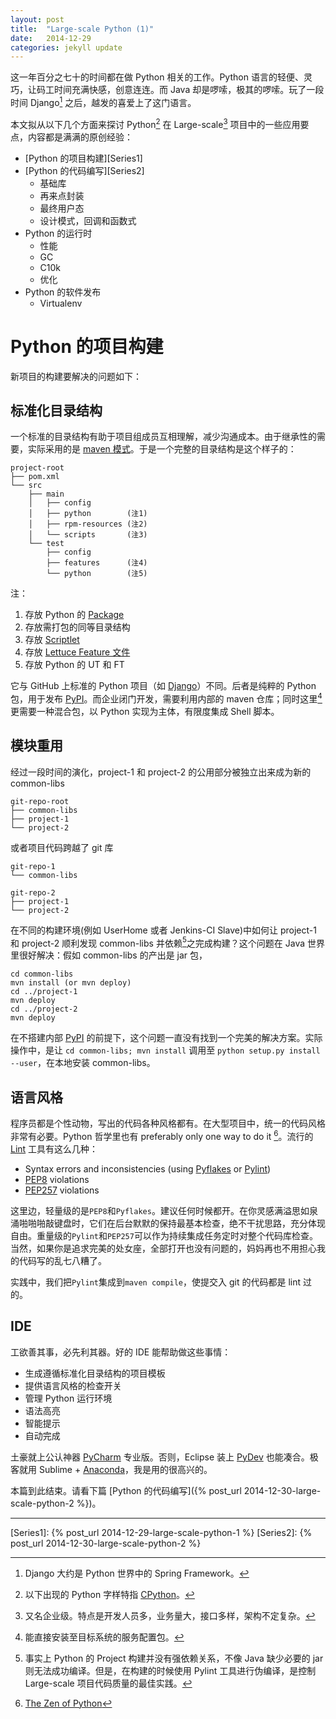 ```yaml
---
layout: post
title:  "Large-scale Python (1)"
date:   2014-12-29
categories: jekyll update
---
```


这一年百分之七十的时间都在做 Python 相关的工作。Python 语言的轻便、灵巧，让码工时间充满快感，创意连连。而 Java 却是啰嗦，极其的啰嗦。玩了一段时间 Django[^Django] 之后，越发的喜爱上了这门语言。

本文拟从以下几个方面来探讨 Python[^CPy] 在 Large-scale[^LS] 项目中的一些应用要点，内容都是满满的原创经验：

* [Python 的项目构建][Series1]
* [Python 的代码编写][Series2]
    - 基础库
    - 再来点封装
    - 最终用户态
    - 设计模式，回调和函数式
* Python 的运行时
    - 性能
    - GC
    - C10k
    - 优化
* Python 的软件发布
    - Virtualenv

# Python 的项目构建

新项目的构建要解决的问题如下：

## 标准化目录结构

一个标准的目录结构有助于项目组成员互相理解，减少沟通成本。由于继承性的需要，实际采用的是 [maven 模式](http://maven.apache.org/guides/introduction/introduction-to-the-standard-directory-layout.html)。于是一个完整的目录结构是这个样子的：

    project-root
    ├── pom.xml
    └── src
        ├── main
        │   ├── config        
        │   ├── python        (注1)
        │   ├── rpm-resources (注2)
        │   └── scripts       (注3)
        └── test
            ├── config
            ├── features      (注4)
            └── python        (注5)

注：

1. 存放 Python 的 [Package](https://docs.python.org/3/tutorial/modules.html#packages)
2. 存放需打包的同等目录结构
3. 存放 [Scriptlet](http://mojo.codehaus.org/rpm-maven-plugin/adv-params.html#Scripts)
4. 存放 [Lettuce Feature 文件](http://lettuce.it/tutorial/simple.html#tutorial-simple)
5. 存放 Python 的 UT 和 FT

它与 GitHub 上标准的 Python 项目（如 [Django](https://github.com/django/django)）不同。后者是纯粹的 Python 包，用于发布 [PyPI][PyPI]。而企业闭门开发，需要利用内部的 maven 仓库；同时这里[^RDA]更需要一种混合包，以 Python 实现为主体，有限度集成 Shell 脚本。

## 模块重用

经过一段时间的演化，project-1 和 project-2 的公用部分被独立出来成为新的 common-libs 

    git-repo-root 
    ├── common-libs
    ├── project-1
    └── project-2

或者项目代码跨越了 git 库

    git-repo-1 
    └── common-libs

    git-repo-2
    ├── project-1
    └── project-2

在不同的构建环境(例如 UserHome 或者 Jenkins-CI Slave)中如何让 project-1 和 project-2 顺利发现 common-libs 并依赖[^Dep]之完成构建？这个问题在 Java 世界里很好解决：假如 common-libs 的产出是 jar 包，

    cd common-libs
    mvn install (or mvn deploy)
    cd ../project-1
    mvn deploy
    cd ../project-2
    mvn deploy

在不搭建内部 [PyPI][PyPI] 的前提下，这个问题一直没有找到一个完美的解决方案。实际操作中，是让 `cd common-libs; mvn install` 调用至 `python setup.py install --user`，在本地安装 common-libs。

## 语言风格

程序员都是个性动物，写出的代码各种风格都有。在大型项目中，统一的代码风格非常有必要。Python 哲学里也有 preferably only one way to do it [^Zen]。流行的 [Lint](http://en.wikipedia.org/wiki/Lint_%28software%29) 工具有这么几种：

* Syntax errors and inconsistencies (using [Pyflakes](https://launchpad.net/pyflakes) or [Pylint](http://www.pylint.org/))
* [PEP8](https://www.python.org/dev/peps/pep-0008/) violations 
* [PEP257](https://www.python.org/dev/peps/pep-0257/) violations

这里边，轻量级的是`PEP8`和`Pyflakes`。建议任何时候都开。在你灵感满溢思如泉涌啪啪啪敲键盘时，它们在后台默默的保持最基本检查，绝不干扰思路，充分体现自由。重量级的`Pylint`和`PEP257`可以作为持续集成任务定时对整个代码库检查。当然，如果你是追求完美的处女座，全部打开也没有问题的，妈妈再也不用担心我的代码写的乱七八糟了。

实践中，我们把`Pylint`集成到`maven compile`，使提交入 git 的代码都是 lint 过的。

## IDE

工欲善其事，必先利其器。好的 IDE 能帮助做这些事情：

* 生成遵循标准化目录结构的项目模板
* 提供语言风格的检查开关
* 管理 Python 运行环境
* 语法高亮
* 智能提示
* 自动完成

土豪就上公认神器 [PyCharm](https://www.jetbrains.com/pycharm/) 专业版。否则，Eclipse 装上 [PyDev](http://pydev.org/) 也能凑合。极客就用 Sublime + [Anaconda](http://damnwidget.github.io/anaconda/)，我是用的很高兴的。

本篇到此结束。请看下篇 [Python 的代码编写]({% post_url 2014-12-30-large-scale-python-2 %})。

---
[^Django]: Django 大约是 Python 世界中的 Spring Framework。
[^LS]: 又名企业级。特点是开发人员多，业务量大，接口多样，架构不定复杂。
[^CPy]: 以下出现的 Python 字样特指 [CPython](http://en.wikipedia.org/wiki/CPython)。
[^Zen]: [The Zen of Python](https://www.python.org/dev/peps/pep-0020/)
[^RDA]: 能直接安装至目标系统的服务配置包。
[^Dep]: 事实上 Python 的 Project 构建并没有强依赖关系，不像 Java 缺少必要的 jar 则无法成功编译。但是，在构建的时候使用 Pylint 工具进行伪编译，是控制 Large-scale 项目代码质量的最佳实践。

[PyPI]: http://en.wikipedia.org/wiki/Python_Package_Index
[Series1]: {% post_url 2014-12-29-large-scale-python-1 %}
[Series2]: {% post_url 2014-12-30-large-scale-python-2 %}

